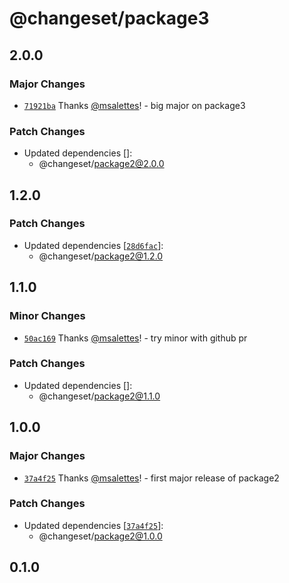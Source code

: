 # @changeset/package3

## 2.0.0

### Major Changes

- [`71921ba`](https://github.com/msalettes/nx-changeset/commit/71921ba1588743c38c4910f6f02518135cbae934) Thanks [@msalettes](https://github.com/msalettes)! - big major on package3

### Patch Changes

- Updated dependencies []:
  - @changeset/package2@2.0.0

## 1.2.0

### Patch Changes

- Updated dependencies [[`28d6fac`](https://github.com/msalettes/nx-changeset/commit/28d6face8f0f8d41dfb6b8cf977f767f81df823f)]:
  - @changeset/package2@1.2.0

## 1.1.0

### Minor Changes

- [`50ac169`](https://github.com/msalettes/nx-changeset/commit/50ac169a48c371f12d7744a069be0b836180c5d8) Thanks [@msalettes](https://github.com/msalettes)! - try minor with github pr

### Patch Changes

- Updated dependencies []:
  - @changeset/package2@1.1.0

## 1.0.0

### Major Changes

- [`37a4f25`](https://github.com/msalettes/nx-changeset/commit/37a4f258b5a57988b7c0b12e598f25912622deb3) Thanks [@msalettes](https://github.com/msalettes)! - first major release of package2

### Patch Changes

- Updated dependencies [[`37a4f25`](https://github.com/msalettes/nx-changeset/commit/37a4f258b5a57988b7c0b12e598f25912622deb3)]:
  - @changeset/package2@1.0.0

## 0.1.0
